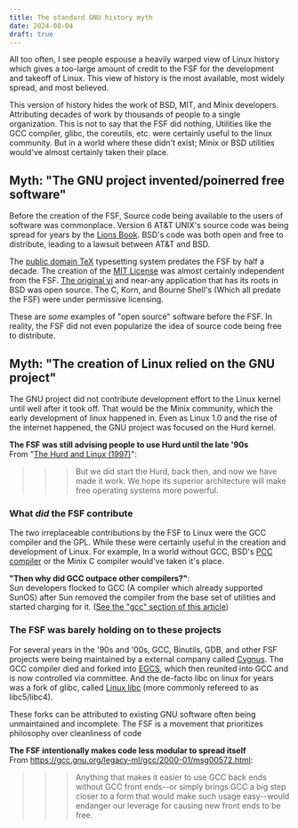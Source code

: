 ```yaml
---
title: The standard GNU history myth
date: 2024-08-04
draft: true
---
```

All too often, I see people espouse a heavily warped view of Linux history which
gives a too-large amount of credit to the FSF for the development and takeoff of
Linux. This view of history is the most available, most widely spread, and most
believed.

This version of history hides the work of BSD, MIT, and Minix developers.
Attributing decades of work by thousands of people to a single organization.
This is not to say that the FSF did nothing, Utilities like the GCC compiler,
glibc, the coreutils, etc. were certainly useful to the linux community. But
in a world where these didn't exist; Minix or BSD utilities would've almost
certainly taken their place.

## Myth: "The GNU project invented/poinerred free software"

Before the creation of the FSF, Source code being available to the users of
software was commonplace. Version 6 AT&T UNIX's source code was being spread
for years by the [Lions Book]. BSD's code was both open and free to distribute,
leading to a lawsuit between AT&T and BSD.

The [public domain TeX] typesetting system predates the FSF by half a decade.
The creation of the [MIT License] was almost certainly independent from the FSF.
[The original vi] and near-any application that has its roots in BSD was open
source. The C, Korn, and Bourne Shell's (Which all predate the FSF) were under
permissive licensing.

These are _some_ examples of "open source" software before the FSF. In reality,
the FSF did not even popularize the idea of source code being free to distribute.

## Myth: "The creation of Linux relied on the GNU project"

The GNU project did not contribute development effort to the Linux kernel until
well after it took off. That would be the Minix community, which the early
development of linux happened in. Even as Linux 1.0 and the rise of the internet
happened, the GNU project was focused on the Hurd kernel.

**The FSF was still advising people to use Hurd until the late '90s**\
From "[The Hurd and Linux (1997)]":
>>>But we did start the Hurd, back then, and now we have made it work. We hope its superior architecture will make free operating systems more powerful.

### What _did_ the FSF contribute

The two irreplaceable contributions by the FSF to Linux were the GCC compiler and the
GPL. While these were certainly useful in the creation and development of Linux.
For example, In a world without GCC, BSD's [PCC compiler] or the Minix C compiler
would've taken it's place.

**"Then why did GCC outpace other compilers?"**:\
Sun developers flocked to GCC
(A compiler which already supported SunOS) after Sun removed the compiler from
the base set of utilities and started charging for it.
([See the "gcc" section of this article][1])

### The FSF was barely holding on to these projects
For several years in the '90s and '00s, GCC, Binutils, GDB, and other
FSF projects were being maintained by a external company called [Cygnus].
The GCC compiler died and forked into [EGCS], which then reunited into GCC
and is now controlled via committee. And the de-facto libc on linux for
years was a fork of glibc, called [Linux libc]
(more commonly refereed to as libc5/libc4).

These forks can be attributed to existing GNU software often being unmaintained and
incomplete. The FSF is a movement that prioritizes philosophy over cleanliness of code

**The FSF intentionally makes code less modular to spread itself**\
From https://gcc.gnu.org/legacy-ml/gcc/2000-01/msg00572.html:
>>> Anything that makes it easier to use GCC back ends without GCC front
ends--or simply brings GCC a big step closer to a form that would make
such usage easy--would endanger our leverage for causing new front
ends to be free.

[Cygnus]: https://en.wikipedia.org/wiki/Cygnus_Solutions
[Linux libc]: https://www.man7.org/linux/man-pages/man7/libc.7.html
[Lions Book]: https://archive.org/details/CommentarySixthEditionUNIX
[MIT License]: https://opensource.com/article/19/4/history-mit-license
[The original vi]: https://en.wikipedia.org/wiki/Vi_(text_editor)
[public domain TeX]: https://en.wikipedia.org/wiki/TeX#License
[PCC compiler]: https://en.wikipedia.org/wiki/Portable_C_Compiler
[1]: http://www.groklaw.net/article.php?story=20050525231654621
[The Hurd and Linux (1997)]: https://web.archive.org/web/19980126191050/http://www.gnu.org/software/hurd/hurd-and-linux.html
[EGCS]: https://en.wikipedia.org/wiki/GNU_Compiler_Collection#EGCS_fork
[2]: https://www.datacenterknowledge.com/business/linus-torvalds-on-early-linux-history-gpl-license-and-money
